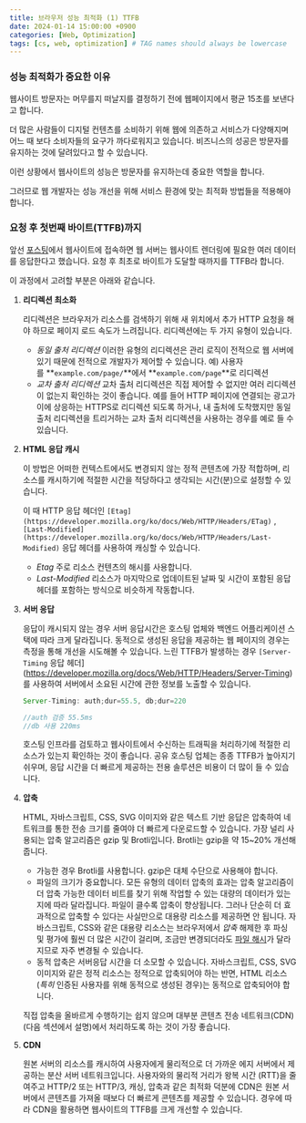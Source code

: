 ```yaml
---
title: 브라우저 성능 최적화 (1) TTFB
date: 2024-01-14 15:00:00 +0900
categories: [Web, Optimization]
tags: [cs, web, optimization] # TAG names should always be lowercase
---
```


### 성능 최적화가 중요한 이유

웹사이트 방문자는 머무를지 떠날지를 결정하기 전에 웹페이지에서 평균 15초를 보낸다고 합니다.

더 많은 사람들이 디지털 컨텐츠를 소비하기 위해 웹에 의존하고 서비스가 다양해지며 어느 때 보다 소비자들의 요구가 까다로워지고 있습니다. 비즈니스의 성공은 방문자를 유지하는 것에 달려있다고 할 수 있습니다.

이런 상황에서 웹사이트의 성능은 방문자를 유지하는데 중요한 역할을 합니다.

그러므로 웹 개발자는 성능 개선을 위해 서비스 환경에 맞는 최적화 방법들을 적용해야 합니다.

### 요청 후 첫번째 바이트(TTFB)까지

앞선 [포스팅](https://ppsea.github.io/posts/browser-structure/)에서 웹사이트에 접속하면 웹 서버는 웹사이트 렌더링에 필요한 여러 데이터를 응답한다고 했습니다. 요청 후 최초로 바이트가 도달할 때까지를 TTFB라 합니다.

이 과정에서 고려할 부분은 아래와 같습니다.

1. **리디렉션 최소화**

   리디렉션은 브라우저가 리소스를 검색하기 위해 새 위치에서 추가 HTTP 요청을 해야 하므로 페이지 로드 속도가 느려집니다. 리디렉션에는 두 가지 유형이 있습니다.

   - _동일 출처 리디렉션_
     이러한 유형의 리디렉션은 관리 로직이 전적으로 웹 서버에 있기 때문에 전적으로 개발자가 제어할 수 있습니다.
     예) 사용자를 **`example.com/page/`**에서 **`example.com/page`**로 리디렉션
   - _교차 출처 리디렉션_
     교차 출처 리디렉션은 직접 제어할 수 없지만 여러 리디렉션이 없는지 확인하는 것이 좋습니다. 예를 들어 HTTP 페이지에 연결되는 광고가 이에 상응하는 HTTPS로 리디렉션 되도록 하거나, 내 출처에 도착했지만 동일 출처 리디렉션을 트리거하는 교차 출처 리디렉션을 사용하는 경우를 예로 들 수 있습니다.

2. **HTML 응답 캐시**

   이 방법은 어떠한 컨텍스트에서도 변경되지 않는 정적 콘텐츠에 가장 적합하며, 리소스를 캐시하기에 적절한 시간을 적당하다고 생각되는 시간(분)으로 설정할 수 있습니다.

   이 때 HTTP 응답 헤더인 `[Etag](https://developer.mozilla.org/ko/docs/Web/HTTP/Headers/ETag)` , `[Last-Modified](https://developer.mozilla.org/ko/docs/Web/HTTP/Headers/Last-Modified)` 응답 헤더를 사용하여 캐싱할 수 있습니다.

   - _Etag_
     주로 리소스 컨텐츠의 해시를 사용합니다.
   - _Last-Modified_
     리소스가 마지막으로 업데이트된 날짜 및 시간이 포함된 응답 헤더를 포함하는 방식으로 비슷하게 작동합니다.

3. **서버 응답**

   응답이 캐시되지 않는 경우 서버 응답시간은 호스팅 업체와 백엔드 어플리케이션 스택에 따라 크게 달라집니다. 동적으로 생성된 응답을 제공하는 웹 페이지의 경우는 측정을 통해 개선을 시도해볼 수 있습니다. 느린 TTFB가 발생하는 경우 `[Server-Timing` 응답 헤더](https://developer.mozilla.org/docs/Web/HTTP/Headers/Server-Timing)를 사용하여 서버에서 소요된 시간에 관한 정보를 노출할 수 있습니다.

   ```jsx
   Server-Timing: auth;dur=55.5, db;dur=220

   //auth 검증 55.5ms
   //db 사용 220ms
   ```

   호스팅 인프라를 검토하고 웹사이트에서 수신하는 트래픽을 처리하기에 적절한 리소스가 있는지 확인하는 것이 좋습니다. 공유 호스팅 업체는 종종 TTFB가 높아지기 쉬우며, 응답 시간을 더 빠르게 제공하는 전용 솔루션은 비용이 더 많이 들 수 있습니다.

4. **압축**

   HTML, 자바스크립트, CSS, SVG 이미지와 같은 텍스트 기반 응답은 압축하여 네트워크를 통한 전송 크기를 줄여야 더 빠르게 다운로드할 수 있습니다. 가장 널리 사용되는 압축 알고리즘은 gzip 및 Brotli입니다. Brotli는 gzip을 약 15~20% 개선해 줍니다.

   - 가능한 경우 Brotli를 사용합니다. gzip은 대체 수단으로 사용해야 합니다.
   - 파일의 크기가 중요합니다.
     모든 유형의 데이터 압축의 효과는 압축 알고리즘이 더 압축 가능한 데이터 비트를 찾기 위해 작업할 수 있는 대량의 데이터가 있는지에 따라 달라집니다. 파일이 클수록 압축이 향상됩니다. 그러나 단순히 더 효과적으로 압축할 수 있다는 사실만으로 대용량 리소스를 제공하면 안 됩니다. 자바스크립트, CSS와 같은 대용량 리소스는 브라우저에서 *압축* 해제한 후 파싱 및 평가에 훨씬 더 많은 시간이 걸리며, 조금만 변경되더라도 [파일 해시](https://bundlers.tooling.report/hashing/)가 달라지므로 자주 변경될 수 있습니다.
   - 동적 압축은 서버응답 시간을 더 소모할 수 있습니다.
     자바스크립트, CSS, SVG 이미지와 같은 정적 리소스는 정적으로 압축되어야 하는 반면, HTML 리소스(*특히* 인증된 사용자를 위해 동적으로 생성된 경우)는 동적으로 압축되어야 합니다.

   직접 압축을 올바르게 수행하기는 쉽지 않으며 대부분 콘텐츠 전송 네트워크(CDN)(다음 섹션에서 설명)에서 처리하도록 하는 것이 가장 좋습니다.

5. **CDN**

   원본 서버의 리소스를 캐시하여 사용자에게 물리적으로 더 가까운 에지 서버에서 제공하는 분산 서버 네트워크입니다. 사용자와의 물리적 거리가 왕복 시간 (RTT)을 줄여주고 HTTP/2 또는 HTTP/3, 캐싱, 압축과 같은 최적화 덕분에 CDN은 원본 서버에서 콘텐츠를 가져올 때보다 더 빠르게 콘텐츠를 제공할 수 있습니다. 경우에 따라 CDN을 활용하면 웹사이트의 TTFB를 크게 개선할 수 있습니다.
